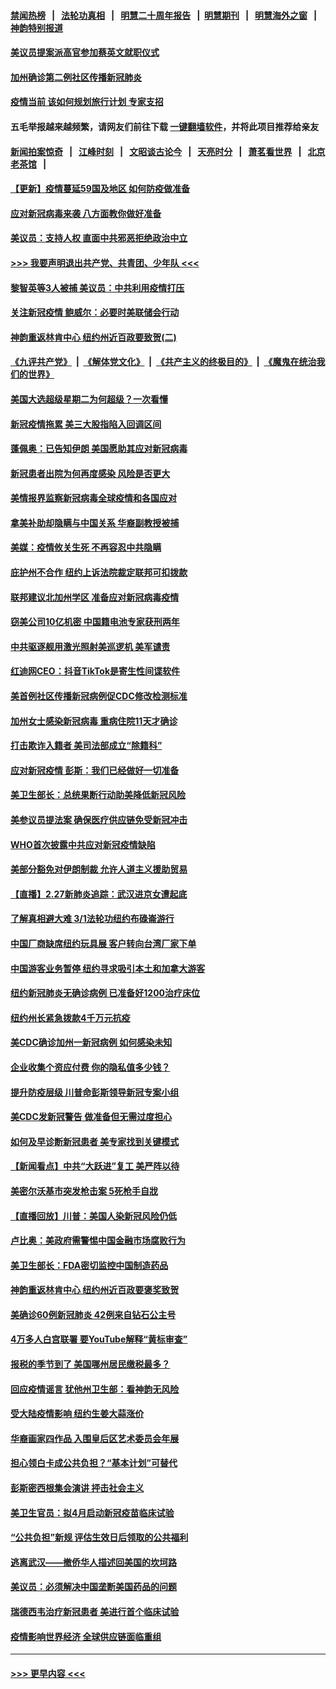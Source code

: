 #### [禁闻热榜](热点新闻.md?=0)  &nbsp;&nbsp;|&nbsp;&nbsp; [法轮功真相](https://github.com/gfw-breaker/truth/blob/master/README.md?=0) &nbsp;&nbsp;|&nbsp;&nbsp; [明慧二十周年报告](https://github.com/gfw-breaker/mh-reports/blob/master/README.md?=0) &nbsp;&nbsp;|&nbsp;&nbsp;[明慧期刊](https://github.com/gfw-breaker/mh-qikan) &nbsp;&nbsp;|&nbsp;&nbsp; [明慧海外之窗](https://github.com/gfw-breaker/mh-news/blob/master/README.md?=0) &nbsp;&nbsp;|&nbsp;&nbsp; [神韵特别报道](https://github.com/gfw-breaker/mh-news/blob/master/shenyun.md?=0)
#### [美议员提案派高官参加蔡英文就职仪式](../pages/nsc412/n11904166.md?t=02291131) 
#### [加州确诊第二例社区传播新冠肺炎](../pages/nsc412/n11904070.md?t=02291131) 
#### [疫情当前 该如何规划旅行计划 专家支招](../pages/nsc412/n11903865.md?t=02291131) 
#### 五毛举报越来越频繁，请网友们前往下载 [一键翻墙软件](https://github.com/gfw-breaker/ssr-accounts)，并将此项目推荐给亲友
#### [新闻拍案惊奇](https://github.com/gfw-breaker/banned-news/blob/master/pages/link4.md) &nbsp;&nbsp;|&nbsp;&nbsp; [江峰时刻](https://github.com/gfw-breaker/banned-news/blob/master/pages/link4.md) &nbsp;&nbsp;|&nbsp;&nbsp; [文昭谈古论今](https://github.com/gfw-breaker/banned-news/blob/master/pages/link4.md) &nbsp;&nbsp;|&nbsp;&nbsp; [天亮时分](https://github.com/gfw-breaker/banned-news/blob/master/pages/link4.md) &nbsp;&nbsp;|&nbsp;&nbsp; [萧茗看世界](https://github.com/gfw-breaker/banned-news/blob/master/pages/link4.md) &nbsp;&nbsp;|&nbsp;&nbsp; [北京老茶馆](https://github.com/gfw-breaker/banned-news/blob/master/pages/link4.md) &nbsp;&nbsp;|&nbsp;&nbsp; 
#### [【更新】疫情蔓延59国及地区 如何防疫做准备](../pages/nsc412/n11890652.md?t=02291131) 
#### [应对新冠病毒来袭 八方面教你做好准备](../pages/nsc412/n11903736.md?t=02291131) 
#### [美议员：支持人权 直面中共邪恶拒绝政治中立](../pages/nsc412/n11903790.md?t=02291131) 
#### [>>> 我要声明退出共产党、共青团、少年队 <<<](https://github.com/begood0513/goodnews/blob/master/quit/letter.md) 
#### [黎智英等3人被捕 美议员：中共利用疫情打压](../pages/nsc412/n11903768.md?t=02291131) 
#### [关注新冠疫情 鲍威尔：必要时美联储会行动](../pages/nsc412/n11903672.md?t=02291131) 
#### [神韵重返林肯中心 纽约州近百政要致贺(二)](../pages/nsc412/n11897500.md?t=02291131) 
#### [《九评共产党》](https://github.com/begood0513/9ping.md/blob/master/README.md) &nbsp;|&nbsp; [《解体党文化》](../../../../jtdwh.md/blob/master/README.md)  &nbsp;|&nbsp; [《共产主义的终极目的》](../../../../gczydzjmd.md/blob/master/README.md) &nbsp;|&nbsp; [《魔鬼在统治我们的世界》](../../../../mgztzwmdsj.md/blob/master/README.md) 
#### [美国大选超级星期二为何超级？一次看懂](../pages/nsc412/n11903490.md?t=02291131) 
#### [新冠疫情拖累 美三大股指陷入回调区间](../pages/nsc412/n11903211.md?t=02291131) 
#### [蓬佩奥：已告知伊朗 美国愿助其应对新冠病毒](../pages/nsc412/n11903212.md?t=02291131) 
#### [新冠患者出院为何再度感染 风险是否更大](../pages/nsc412/n11903262.md?t=02291131) 
#### [美情报界监察新冠病毒全球疫情和各国应对](../pages/nsc412/n11903098.md?t=02291131) 
#### [拿美补助却隐瞒与中国关系 华裔副教授被捕](../pages/nsc412/n11901687.md?t=02291131) 
#### [美媒：疫情攸关生死 不再容忍中共隐瞒](../pages/nsc412/n11901694.md?t=02291131) 
#### [庇护州不合作  纽约上诉法院裁定联邦可扣拨款](../pages/nsc412/n11902238.md?t=02291131) 
#### [联邦建议北加州学区 准备应对新冠病毒疫情](../pages/nsc412/n11902448.md?t=02291131) 
#### [窃美公司10亿机密 中国籍电池专家获刑两年](../pages/nsc412/n11901996.md?t=02291131) 
#### [中共驱逐舰用激光照射美巡逻机 美军谴责](../pages/nsc412/n11901964.md?t=02291131) 
#### [红迪网CEO：抖音TikTok是寄生性间谍软件](../pages/nsc412/n11901675.md?t=02291131) 
#### [美首例社区传播新冠病例促CDC修改检测标准](../pages/nsc412/n11901490.md?t=02291131) 
#### [加州女士感染新冠病毒 重病住院11天才确诊](../pages/nsc412/n11901246.md?t=02291131) 
#### [打击欺诈入籍者 美司法部成立“除籍科”](../pages/nsc412/n11901364.md?t=02291131) 
#### [应对新冠疫情 彭斯：我们已经做好一切准备](../pages/nsc412/n11901268.md?t=02291131) 
#### [美卫生部长：总统果断行动助美降低新冠风险](../pages/nsc412/n11900906.md?t=02291131) 
#### [美参议员提法案 确保医疗供应链免受新冠冲击](../pages/nsc412/n11901144.md?t=02291131) 
#### [WHO首次披露中共应对新冠疫情缺陷](../pages/nsc412/n11900978.md?t=02291131) 
#### [美部分豁免对伊朗制裁 允许人道主义援助贸易](../pages/nsc412/n11900859.md?t=02291131) 
#### [【直播】2.27新肺炎追踪：武汉进京女遭起底](../pages/nsc412/n11900415.md?t=02291131) 
#### [了解真相避大难  3/1法轮功纽约布碌崙游行](../pages/nsc412/n11899501.md?t=02291131) 
#### [中国厂商缺席纽约玩具展  客户转向台湾厂家下单](../pages/nsc412/n11899505.md?t=02291131) 
#### [中国游客业务暂停  纽约寻求吸引本土和加拿大游客](../pages/nsc412/n11899492.md?t=02291131) 
#### [纽约新冠肺炎无确诊病例  已准备好1200治疗床位](../pages/nsc412/n11899474.md?t=02291131) 
#### [纽约州长紧急拨款4千万元抗疫](../pages/nsc412/n11899477.md?t=02291131) 
#### [美CDC确诊加州一新冠病例 如何感染未知](../pages/nsc412/n11899165.md?t=02291131) 
#### [企业收集个资应付费 你的隐私值多少钱？](../pages/nsc412/n11898097.md?t=02291131) 
#### [提升防疫层级 川普命彭斯领导新冠专案小组](../pages/nsc412/n11898934.md?t=02291131) 
#### [美CDC发新冠警告 做准备但无需过度担心](../pages/nsc412/n11898923.md?t=02291131) 
#### [如何及早诊断新冠患者 美专家找到关键模式](../pages/nsc412/n11898626.md?t=02291131) 
#### [【新闻看点】中共“大跃进”复工 美严阵以待](../pages/nsc412/n11898221.md?t=02291131) 
#### [美密尔沃基市突发枪击案 5死枪手自戕](../pages/nsc412/n11898687.md?t=02291131) 
#### [【直播回放】川普：美国人染新冠风险仍低](../pages/nsc412/n11898088.md?t=02291131) 
#### [卢比奥：美政府需警惕中国金融市场腐败行为](../pages/nsc412/n11898327.md?t=02291131) 
#### [美卫生部长：FDA密切监控中国制造药品](../pages/nsc412/n11898231.md?t=02291131) 
#### [神韵重返林肯中心 纽约州近百政要褒奖致贺](../pages/nsc412/n11893366.md?t=02291131) 
#### [美确诊60例新冠肺炎 42例来自钻石公主号](../pages/nsc412/n11898098.md?t=02291131) 
#### [4万多人白宫联署 要YouTube解释“黄标审查”](../pages/nsc412/n11897803.md?t=02291131) 
#### [报税的季节到了 美国哪州居民缴税最多？](../pages/nsc412/n11897626.md?t=02291131) 
#### [回应疫情谣言 犹他州卫生部：看神韵无风险](../pages/nsc412/n11896078.md?t=02291131) 
#### [受大陆疫情影响  纽约生姜大蒜涨价](../pages/nsc412/n11896485.md?t=02291131) 
#### [华裔画家四作品  入围皇后区艺术委员会年展](../pages/nsc412/n11896497.md?t=02291131) 
#### [担心领白卡成公共负担？“基本计划”可替代](../pages/nsc412/n11896478.md?t=02291131) 
#### [彭斯密西根集会演讲 抨击社会主义](../pages/nsc412/n11896543.md?t=02291131) 
#### [美卫生官员：拟4月启动新冠疫苗临床试验](../pages/nsc412/n11896357.md?t=02291131) 
#### [“公共负担”新规  评估生效日后领取的公共福利](../pages/nsc412/n11893847.md?t=02291131) 
#### [逃离武汉——撤侨华人描述回美国的坎坷路](../pages/nsc412/n11895897.md?t=02291131) 
#### [美议员：必须解决中国垄断美国药品的问题](../pages/nsc412/n11895991.md?t=02291131) 
#### [瑞德西韦治疗新冠患者 美进行首个临床试验](../pages/nsc412/n11895845.md?t=02291131) 
#### [疫情影响世界经济 全球供应链面临重组](../pages/nsc412/n11895634.md?t=02291131) 

----
#### [ >>> 更早内容 <<< ](../indexes/nsc412-earlier.md)

